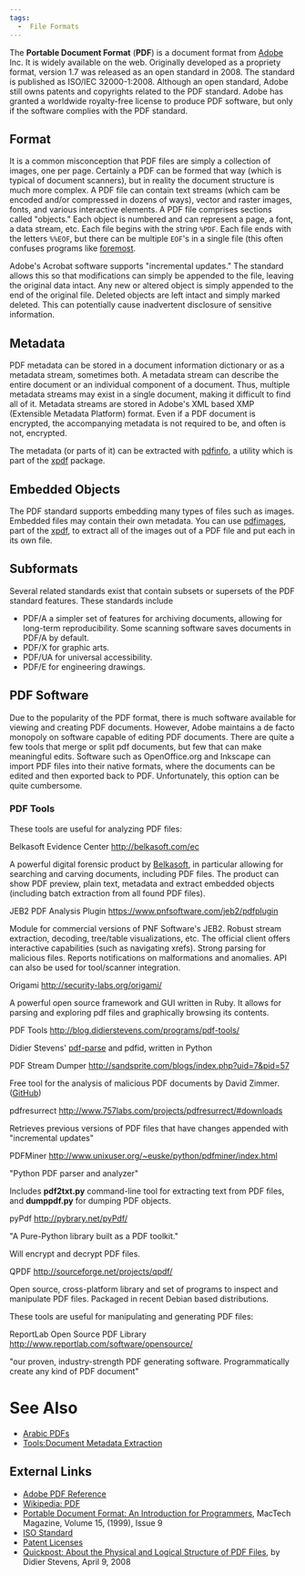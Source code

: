 ```yaml
---
tags:
  -  File Formats
---
```

The **Portable Document Format** (**PDF**) is a document format from
[Adobe](adobe.md) Inc. It is widely available on the web.
Originally developed as a propriety format, version 1.7 was released as
an open standard in 2008. The standard is published as ISO/IEC
32000-1:2008. Although an open standard, Adobe still owns patents and
copyrights related to the PDF standard. Adobe has granted a worldwide
royalty-free license to produce PDF software, but only if the software
complies with the PDF standard.

## Format

It is a common misconception that PDF files are simply a collection of
images, one per page. Certainly a PDF can be formed that way (which is
typical of document scanners), but in reality the document structure is
much more complex. A PDF file can contain text streams (which cam be
encoded and/or compressed in dozens of ways), vector and raster images,
fonts, and various interactive elements. A PDF file comprises sections
called "objects." Each object is numbered and can represent a page, a
font, a data stream, etc. Each file begins with the string `%PDF`. Each
file ends with the letters `%%EOF`, but there can be multiple `EOF`'s in
a single file (this often confuses programs like
[foremost](foremost.md).

Adobe's Acrobat software supports "incremental updates." The standard
allows this so that modifications can simply be appended to the file,
leaving the original data intact. Any new or altered object is simply
appended to the end of the original file. Deleted objects are left
intact and simply marked deleted. This can potentially cause inadvertent
disclosure of sensitive information.

## Metadata

PDF metadata can be stored in a document information dictionary or as a
metadata stream, sometimes both. A metadata stream can describe the
entire document or an individual component of a document. Thus, multiple
metadata streams may exist in a single document, making it difficult to
find all of it. Metadata streams are stored in Adobe's XML based XMP
(Extensible Metadata Platform) format. Even if a PDF document is
encrypted, the accompanying metadata is not required to be, and often is
not, encrypted.

The metadata (or parts of it) can be extracted with
[pdfinfo](pdfinfo.md), a utility which is part of the
[xpdf](xpdf.md) package.

## Embedded Objects

The PDF standard supports embedding many types of files such as images.
Embedded files may contain their own metadata. You can use
[pdfimages](pdfimages.md), part of the [xpdf](xpdf.md),
to extract all of the images out of a PDF file and put each in its own
file.

## Subformats

Several related standards exist that contain subsets or supersets of the
PDF standard features. These standards include

- PDF/A a simpler set of features for archiving documents, allowing for
  long-term reproducibility. Some scanning software saves documents in
  PDF/A by default.
- PDF/X for graphic arts.
- PDF/UA for universal accessibility.
- PDF/E for engineering drawings.

## PDF Software

Due to the popularity of the PDF format, there is much software
available for viewing and creating PDF documents. However, Adobe
maintains a de facto monopoly on software capable of editing PDF
documents. There are quite a few tools that merge or split pdf
documents, but few that can make meaningful edits. Software such as
OpenOffice.org and Inkscape can import PDF files into their native
formats, where the documents can be edited and then exported back to
PDF. Unfortunately, this option can be quite cumbersome.

### PDF Tools

These tools are useful for analyzing PDF files:

Belkasoft Evidence Center
<http://belkasoft.com/ec>

A powerful digital forensic product by
[Belkasoft](belkasoft.md), in particular allowing for searching
and carving documents, including PDF files. The product can show PDF
preview, plain text, metadata and extract embedded objects (including
batch extraction from all found PDF files).

<!-- -->

JEB2 PDF Analysis Plugin
<https://www.pnfsoftware.com/jeb2/pdfplugin>

Module for commercial versions of PNF Software's JEB2. Robust stream
extraction, decoding, tree/table visualizations, etc. The official
client offers interactive capabilities (such as navigating xrefs).
Strong parsing for malicious files. Reports notifications on
malformations and anomalies. API can also be used for tool/scanner
integration.

<!-- -->

Origami
<http://security-labs.org/origami/>

A powerful open source framework and GUI written in Ruby. It allows for
parsing and exploring pdf files and graphically browsing its contents.

<!-- -->

PDF Tools
<http://blog.didierstevens.com/programs/pdf-tools/>

Didier Stevens'
[pdf-parse](http://blog.didierstevens.com/2008/10/30/pdf-parserpy/) and
pdfid, written in Python

<!-- -->

PDF Stream Dumper
<http://sandsprite.com/blogs/index.php?uid=7&pid=57>

Free tool for the analysis of malicious PDF documents by David Zimmer.
([GitHub](https://github.com/dzzie/pdfstreamdumper))

<!-- -->

pdfresurrect
<http://www.757labs.com/projects/pdfresurrect/#downloads>

Retrieves previous versions of PDF files that have changes appended with
"incremental updates"

<!-- -->

PDFMiner
<http://www.unixuser.org/~euske/python/pdfminer/index.html>

"Python PDF parser and analyzer"

Includes **pdf2txt.py** command-line tool for extracting text from PDF
files, and **dumppdf.py** for dumping PDF objects.

<!-- -->

pyPdf
<http://pybrary.net/pyPdf/>

"A Pure-Python library built as a PDF toolkit."

Will encrypt and decrypt PDF files.

<!-- -->

QPDF
<http://sourceforge.net/projects/qpdf/>

Open source, cross-platform library and set of programs to inspect and
manipulate PDF files. Packaged in recent Debian based distributions.

These tools are useful for manipulating and generating PDF files:

ReportLab Open Source PDF Library
<http://www.reportlab.com/software/opensource/>

"our proven, industry-strength PDF generating software. Programmatically
create any kind of PDF document"

# See Also

- [Arabic PDFs](arabic_pdfs.md)
- [Tools:Document Metadata
  Extraction](tools:document_metadata_extraction.md)

## External Links

- [Adobe PDF
  Reference](http://partners.adobe.com/public/developer/pdf/index_reference.html)
- [Wikipedia: PDF](http://en.wikipedia.org/wiki/PDF)
- [Portable Document Format: An Introduction for
  Programmers](http://www.mactech.com/articles/mactech/Vol.15/15.09/PDFIntro/),
  MacTech Magazine, Volume 15, (1999), Issue 9
- [ISO
  Standard](http://www.iso.org/iso/iso_catalogue/catalogue_tc/catalogue_detail.htm?csnumber=51502)
- [Patent
  Licenses](http://partners.adobe.com/public/developer/support/topic_legal_notices.html)
- [Quickpost: About the Physical and Logical Structure of PDF
  Files](http://blog.didierstevens.com/2008/04/09/quickpost-about-the-physical-and-logical-structure-of-pdf-files/),
  by Didier Stevens, April 9, 2008

